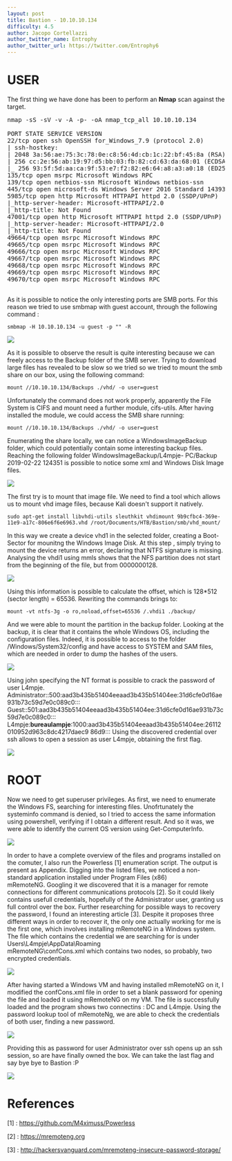 ```yaml
---
layout: post
title: Bastion - 10.10.10.134
difficulty: 4.5
author: Jacopo Cortellazzi
author_twitter_name: Entrophy
author_twitter_url: https://twitter.com/Entrophy6
---
```


# USER


The first thing we have done has been to perform an **Nmap** scan against the target.

<pre>nmap -sS -sV -v -A -p- -oA nmap_tcp_all 10.10.10.134

PORT STATE SERVICE VERSION
22/tcp open ssh OpenSSH for_Windows_7.9 (protocol 2.0)
| ssh-hostkey:
| 2048 3a:56:ae:75:3c:78:0e:c8:56:4d:cb:1c:22:bf:45:8a (RSA)
| 256 cc:2e:56:ab:19:97:d5:bb:03:fb:82:cd:63:da:68:01 (ECDSA)
|_ 256 93:5f:5d:aa:ca:9f:53:e7:f2:82:e6:64:a8:a3:a0:18 (ED25519)
135/tcp open msrpc Microsoft Windows RPC
139/tcp open netbios-ssn Microsoft Windows netbios-ssn
445/tcp open microsoft-ds Windows Server 2016 Standard 14393 microsoft-ds
5985/tcp open http Microsoft HTTPAPI httpd 2.0 (SSDP/UPnP)
|_http-server-header: Microsoft-HTTPAPI/2.0
|_http-title: Not Found
47001/tcp open http Microsoft HTTPAPI httpd 2.0 (SSDP/UPnP)
|_http-server-header: Microsoft-HTTPAPI/2.0
|_http-title: Not Found
49664/tcp open msrpc Microsoft Windows RPC
49665/tcp open msrpc Microsoft Windows RPC
49666/tcp open msrpc Microsoft Windows RPC
49667/tcp open msrpc Microsoft Windows RPC
49668/tcp open msrpc Microsoft Windows RPC
49669/tcp open msrpc Microsoft Windows RPC
49670/tcp open msrpc Microsoft Windows RPC

</pre>

As it is possible to notice the only interesting ports are SMB ports. For this reason we
tried to use smbmap with guest account, through the following command :

`smbmap -H 10.10.10.134 -u guest -p "" -R`

![](/images/bastion/initial_smb.png)


As it is possible to observe the result is quite interesting because we can freely access to
the Backup folder of the SMB server.
Trying to download large files has revealed to be slow so we tried so we tried to mount
the smb share on our box, using the following command:

`mount //10.10.10.134/Backups ./vhd/ -o user=guest`

Unfortunately the command does not work properly, apparently the File System is CIFS and mount
need a further module, cifs-utils.
After having installed the module, we could access the SMB share running:

`mount //10.10.10.134/Backups ./vhd/ -o user=guest`

Enumerating the share locally, we can notice a WindowsImageBackup folder, which could potentially
contain some interesting backup files. Reaching the following folder WindowsImageBackup/L4mpje-
PC/Backup 2019-02-22 124351 is possible to notice some xml and Windows Disk Image files.

![](/images/bastion/tree_smbshare.png)

The first try is to mount that image file. We need to find a tool which allows us to mount vhd image
files, because Kali doesn't support it natively.

`sudo apt-get install libvhdi-utils sleuthkit
vhdimount 9b9cfbc4-369e-11e9-a17c-806e6f6e6963.vhd
/root/Documents/HTB/Bastion/smb/vhd_mount/`

In this way we create a device vhd1 in the selected folder, creating a Boot-Sector for mounitng the
Windows Image Disk. At this step , simply trying to mount the device returns an error, declaring that
NTFS signature is missing.
Analysing the vhdi1 using mmls shows that the NFS partition does not start from the beginning of the
file, but from 0000000128.

![](/images/bastion/mmls.png)

Using this information is possible to calculate the offset, which is 128*512 (sector length) = 65536.
Rewriting the commands brings to:

`mount -vt ntfs-3g -o ro,noload,offset=65536 /.vhdi1 ./backup/`

And we were able to mount the partition in the backup folder. Looking at the backup, it is clear that it
contains the whole Windows OS, including the configuration files. Indeed, it is possible to access to the
folder /Windows/System32/config and have access to SYSTEM and SAM files, which are needed in
order to dump the hashes of the users.

![](/images/bastion/hashdump.png)

Using john specifying the NT format is possible to crack the password of user L4mpje.
Administrator::500:aad3b435b51404eeaad3b435b51404ee:31d6cfe0d16ae931b73c59d7e0c089c0:::
Guest::501:aad3b435b51404eeaad3b435b51404ee:31d6cfe0d16ae931b73c59d7e0c089c0:::
L4mpje:**bureaulampje**:1000:aad3b435b51404eeaad3b435b51404ee:26112010952d963c8dc4217daec9
86d9:::
Using the discovered credential over ssh allows to open a session as user L4mpje, obtaining the first
flag.

![](/images/bastion/user.png)




# ROOT

Now we need to get superuser privileges. As first, we need to enumerate the Windows FS, searching for
interesting files. Unofrtunately the systeminfo command is denied, so I tried to access the same
information using powershell, verifying if I obtain a different result. And so it was, we were able to
identify the current OS version using Get-ComputerInfo.

![](/images/bastion/windowsos.png)

In order to have a complete overview of the files and programs installed on the comuter, I also run the
Powerless [1] enumeration script. The output is present as Appendix.
Digging into the listed files, we noticed a non-standard application installed under Program Files (x86)\
mRemoteNG.
Googling it we discovered that it is a manager for remote connections for different communications
protocols [2]. So it could likely contains usefull credentials, hopefully of the Administrator user,
granting us full control over the box. Further researching for possible ways to recovery the password, I
found an interesting article [3]. Despite it proposes three different ways in order to recover it, the only
one actually working for me is the first one, which involves installing mRemoteNG in a Windows
system.
The file which contains the credential we are searching for is under Users\L4mpje\AppData\Roaming\
mRemoteNG\confCons.xml which contains two nodes, so probably, two encrypted credentials.


![](/images/bastion/nodes.png)

After having started a Windows VM and having installed mRemoteNG on it, I modified the
confCons.xml file in order to set a blank password for opening the file and loaded it using mRemoteNG
on my VM. The file is successfully loaded and the program shows two connectins : DC and L4mpje.
Using the password lookup tool of mRemoteNg, we are able to check the credentials of both user,
finding a new password.


![](/images/bastion/Capture.PNG)

Providing this as password for user Administrator over ssh opens up an ssh session, so are have finally
owned the box. We can take the last flag and say bye bye to Bastion :P

![](/images/bastion/root.png)


# References


[1] : https://github.com/M4ximuss/Powerless

[2] : https://mremoteng.org

[3] : http://hackersvanguard.com/mremoteng-insecure-password-storage/
